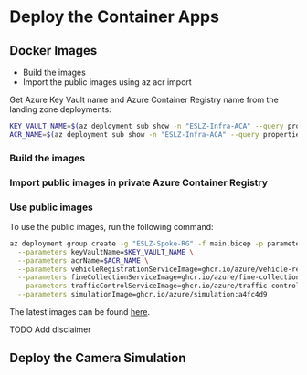 # Deploy the Container Apps

## Docker Images

* Build the images
* Import the public images using az acr import

Get Azure Key Vault name and Azure Container Registry name from the landing zone deployments:

```bash
KEY_VAULT_NAME=$(az deployment sub show -n "ESLZ-Infra-ACA" --query properties.outputs.keyvaultName.value -o tsv)
ACR_NAME=$(az deployment sub show -n "ESLZ-Infra-ACA" --query properties.outputs.acrName.value -o tsv)
```

### Build the images

### Import public images in private Azure Container Registry

### Use public images

To use the public images, run the following command:

```bash
az deployment group create -g "ESLZ-Spoke-RG" -f main.bicep -p parameters-main.json \
  --parameters keyVaultName=$KEY_VAULT_NAME \
  --parameters acrName=$ACR_NAME \
  --parameters vehicleRegistrationServiceImage=ghcr.io/azure/vehicle-registration-service:a4fc4d9 \
  --parameters fineCollectionServiceImage=ghcr.io/azure/fine-collection-service:a4fc4d9 \
  --parameters trafficControlServiceImage=ghcr.io/azure/traffic-control-service:a4fc4d9 \
  --parameters simulationImage=ghcr.io/azure/simulation:a4fc4d9
```

The latest images can be found [here](https://github.com/orgs/Azure/packages?repo_name=java-aks-aca-dapr-workshop).

TODO Add disclaimer

## Deploy the Camera Simulation

